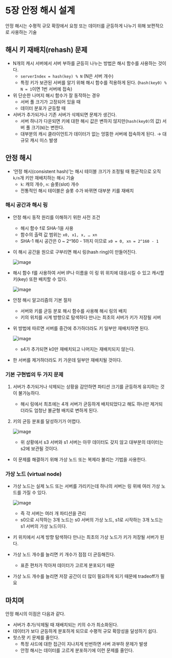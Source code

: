 # 5장 안정 해시 설계

안정 해시는 수평적 규모 확장에서 요청 또는 데이터를 균등하게 나누기 위해 보편적으로 사용하는 기술

## 해시 키 재배치(rehash) 문제

- N개의 캐시 서버에서 서버 부하를 균등히 나누는 방법은 해시 함수를 사용하는 것이다.
    - `serverIndex = hash(key) % N` (N은 서버 개수)
    - 특정 키가 보관된 서버를 알기 위해 해시 함수를 적용하게 된다. (`hash(key0) % N = 1`이면 1번 서버에 접속)
- 위 단순한 나머지 해시 함수가 잘 동작하는 경우
    - 서버 풀 크기가 고정되어 있을 때
    - 데이터 분포가 균등할 때
- 서버가 추가되거나 기존 서버가 삭제되면 문제가 생긴다.
    - 서버 하나가 다운되면 키에 대한 해시 값은 변하지 않지만(`hash(key0)`의 값) 서버 풀 크기(`N`)는 변한다.
    - 대부분의 캐시 클라이언트가 데이터가 없는 엉뚱한 서버에 접속하게 된다. → 대규모 캐시 미스 발생

## 안정 해시

- ‘안정 해시(consistent hash)’는 해시 테이블 크기가 조정될 때 평균적으로 오직 `k/n`개 키만 재배치하는 해시 기술
    - `k`: 캐의 개수, `n`: 슬롯(slot) 개수
    - 전통적인 해시 테이블은 슬롯 수가 바뀌면 대부분 키를 재배치

### 해시 공간과 해시 링

- 안정 해시 동작 원리를 이해하기 위한 사전 조건
    - 해시 함수 f로 SHA-1을 사용
    - 함수의 출력 값 범위는 `x0, x1, x, … xn`
    - SHA-1 해시 공간은 0 ~ 2^160 - 1까지 이므로 `x0 = 0, xn = 2^160 - 1`
- 이 해시 공간을 원으로 구부리면 해시 링(hash ring)이 만들어진다.

  ![image](https://github.com/ldk980130/TIL/assets/78652144/e1179769-508d-49fc-a41b-902efb2de6b5)

- 해시 함수 f를 사용하여 서버 IP나 이름을 이 링 위 위치에 대응시킬 수 있고 캐시할 키(key) 또한 배치할 수 있다.

  ![image](https://github.com/ldk980130/TIL/assets/78652144/e5cc6552-ebfa-4f02-8710-b188985aff2e)

- 안정 해시 알고리즘의 기본 절차
    - 서버와 키를 균등 분포 해시 함수를 사용해 해시 링의 배치
    - 키의 위치를 시계 방향으로 탐색하다 만나는 최초의 서버가 키가 저장될 서버
- 위 방법에 따르면 서버를 중간에 추가하더라도 키 일부만 재배치하면 된다.

  ![image](https://github.com/ldk980130/TIL/assets/78652144/e56ccee1-8cc0-41b1-8a42-65e1a830b898)

    - s4가 추가되면 k0만 재배치되고 나머지는 재배치되지 않는다.
- 한 서버를 제거하더라도 키 가운데 일부만 재배치될 것이다.

### 기본 구현법의 두 가지 문제

1. 서버가 추가되거나 삭제되는 상황을 감안하면 파티션 크기를 균등하게 유지하는 것이 불가능하다.
    - 해시 링에서 최초에는 4개 서버가 균등하게 배치되었다고 해도 하나만 제거되더라도 엄청난 불균형 배치로 변하게 된다.
2. 키의 균등 분포를 달성하기가 어렵다.

   ![image](https://github.com/ldk980130/TIL/assets/78652144/79a9e047-0182-4cc6-a4ec-d617a6b798f7)

    - 위 상황에서 s3 서버와 s1 서버는 아무 데이터도 갖지 않고 대부분의 데이터는 s2에 보관될 것이다.
- 이 문제를 해결하기 위해 가상 노드 또는 복제라 불리는 기법을 사용한다.

### 가상 노드 (virtual node)

- 가상 노드는 실제 노드 또는 서버를 가리키는데 하나의 서버는 링 위에 여러 가상 노드를 가질 수 있다.

  ![image](https://github.com/ldk980130/TIL/assets/78652144/11bce4b8-42b5-4c4c-abd7-f12aa302de59)


    - 즉 각 서버는 여러 개 파티션을 관리
    - s0으로 시작하는 3개 노드는 s0 서버의 가상 노드, s1로 시작하는 3개 노드는 s1 서버의 가상 노드이다.
- 키 위치에서 시계 방향 탐색하다 만나는 최초의 가상 노드가 키가 저장될 서버가 된다.
- 가상 노드 개수를 늘리면 키 개수가 점점 더 균등해진다.
    - 표준 편차가 작아져 데이터가 고르게 분포되기 때문
- 가상 노드 개수를 늘리면 저장 공간이 더 많이 필요하게 되기 때문에 tradeoff가 필요

## 마치며

안정 해시의 이점은 다음과 같다.

- 서버가 추가/삭제될 때 재배치되는 키의 수가 최소화된다.
- 데이터가 보다 균등하게 분포하게 되므로 수평적 규모 확장성을 달성하기 쉽다.
- 핫스팟 키 문제를 줄인다.
    - 특정 샤드에 대한 접근이 지나치게 빈번하면 서버 과부하 문제가 발생
    - 안정 해시는 데이터를 고르게 분포하기에 이런 문제를 줄인다.
